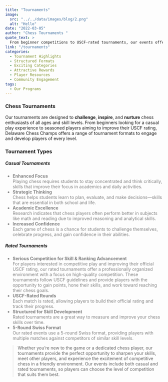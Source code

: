 ```yaml
---
title: "Tournaments"
image: 
  src: "../../data/images/blog/2.png"
  alt: "Hello"
date: "2022-03-05"
author: "Chess Tournaments "
quote_text: >
  From beginner competitions to USCF-rated tournaments, our events offer players of all ages an exciting and enriching chess experience.
link: "/tournaments"
categories:
  - Tournament Highlights
  - Structured Formats
  - Exciting Categories
  - Attractive Rewards
  - Player Resources
  - Community Engagement
tags:
  - Our Programs
---
```


### Chess Tournaments

Our tournaments are designed to **challenge**, **inspire**, and **nurture** chess enthusiasts of all ages and skill levels. From beginners looking for a casual play experience to seasoned players aiming to improve their USCF rating, Delaware Chess Champs offers a range of tournament formats to engage and develop players of every level.


### Tournament Types

##### Casual Tournaments 
<ul style="color: grey;">
    <li ><strong>Enhanced Focus</strong><br><span >Playing chess requires students to stay concentrated and think critically, skills that improve their focus in academics and daily activities.</span></li>


  <li><strong>Strategic Thinking</strong><br>Chess helps students learn to plan, evaluate, and make decisions—skills that are essential in both school and life.</li>

  <li><strong>Academic Excellence</strong><br>Research indicates that chess players often perform better in subjects like math and reading due to improved reasoning and analytical skills.</li>

  <li><strong>Increased Confidence</strong><br>Each game of chess is a chance for students to challenge themselves, celebrate progress, and gain confidence in their abilities.</li>
</ul>

##### Rated Tournaments
<ul style="color: grey;">
  <li><strong>Serious Competition for Skill & Ranking Advancement</strong><br>For players interested in competitive play and improving their official USCF rating, our rated tournaments offer a professionally organized environment with a focus on high-quality competition. These tournaments follow USCF guidelines and provide players with the opportunity to gain points, hone their skills, and work toward reaching their chess goals.</li>

  <li><strong>USCF-Rated Rounds</strong><br>Each match is rated, allowing players to build their official rating and track their progress.</li>

  <li><strong>Structured for Skill Development</strong><br>Rated tournaments are a great way to measure and improve your chess skills over time.</li>

  <li><strong>5-Round Swiss Format</strong><br>Our rated events use a 5-round Swiss format, providing players with multiple matches against competitors of similar skill levels.</li>
</ul>


> Whether you’re new to the game or a dedicated chess player, our tournaments provide the perfect opportunity to sharpen your skills, meet other players, and experience the excitement of competitive chess in a friendly environment. Our events include both casual and rated tournaments, so players can choose the level of competition that suits them best.
